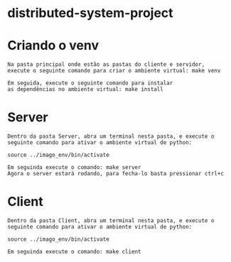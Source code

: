 # distributed-system-project

# Criando o venv

    Na pasta principal onde estão as pastas do cliente e servidor, 
    execute o seguinte comando para criar o ambiente virtual: make venv
    
    Em seguida, execute o seguinte comando para instalar 
    as dependências no ambiente virtual: make install

# Server

    Dentro da pasta Server, abra um terminal nesta pasta, e execute o 
    seguinte comando para ativar o ambiente virtual de python: 
    
    source ../imago_env/bin/activate
    
    Em seguinda execute o comando: make server
    Agora o server estará rodando, para fecha-lo basta pressionar ctrl+c

# Client

    Dentro da pasta Client, abra um terminal nesta pasta, e execute o 
    seguinte comando para ativar o ambiente virtual de python: 
    
    source ../imago_env/bin/activate
    
    Em seguinda execute o comando: make client
